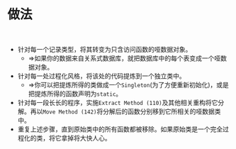 # 做法

<br>

- 针对每一个记录类型，将其转变为只含访问函数的哑数据对象。
  - ⇒如果你的数据来自关系式数据库，就把数据库中的每个表变成一个哑数据对象。
- 针对每一处过程化风格，将该处的代码提炼到一个独立类中。
  - ⇒你可以把提炼所得的类做成一个`Singleton`(为了方便重新初始化)，或是把提炼所得的函数声明为`static`。
- 针对每一段长长的程序，实施`Extract Method (110)`及其他相关重构将它分解。再以`Move Method (142)`将分解后的函数分别移到它所相关的哑数据类中。
- 重复上述步骤，直到原始类中的所有函数都被移除。如果原始类是一个完全过程化的类，将它拿掉将大快人心。

<br>

